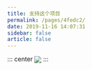 ```yaml
---
title: 支持这个项目
permalink: /pages/4fedc2/
date: 2019-11-16 14:07:31
sidebar: false
article: false
---
```


::: center
<img align="center" src="/img/donate.png"/>
:::
